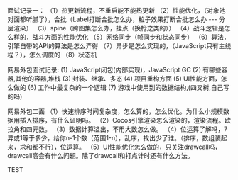 面试记录一：
（1）热更新流程，不重启能不能热更新
（2）性能优化，（对象池对面都听腻了），合批（Label打断合批怎么办，粒子效果打断合批怎么办 --- 分层渲染）
（3）spine（跨图集怎么办，挂点（换枪之类的））
（4）战斗逻辑是怎么样的，战斗方面的性能优化
（5）网络同步（帧同步和状态同步）
（6）算法，引擎自带的API的算法是怎么弄得
（7）异步是怎么实现的，（JavaScript只有主线程？），怎么调度的
（8）状态机

网易外包面试记录:
(1) JavaScript闭包(内部实现)，JavaScript GC
(2) 有哪些容器,其他的容器,堆栈
(3) 封装、继承、多态
(4) 项目重构方面
(5) UI性能方面，怎么做的
(6) 工作中最复杂的一个逻辑
(7) 游戏中使用到的数据结构,(四叉树,自己写的吗)

网易外包二面
（1）快速排序时间复杂度，怎么算的，怎么优化。为什么小规模数据用插入排序，有什么证明吗。
（2）Cocos引擎渲染怎么渲染的，渲染流程。欧拉角和四元数。
（3）数据计算溢出，不用大数怎么做。
（4）位运算了解吗，7异或1等于多少，给你n-1个数（范围1-n），乱序，找出少了谁。（排序，数组装起来，求和都不行），位运算。
（5）UI性能优化怎么做的，只关注drawcall吗，drawcall高会有什么问题。除了drawcall和打点计时还有什么方法。

TEST